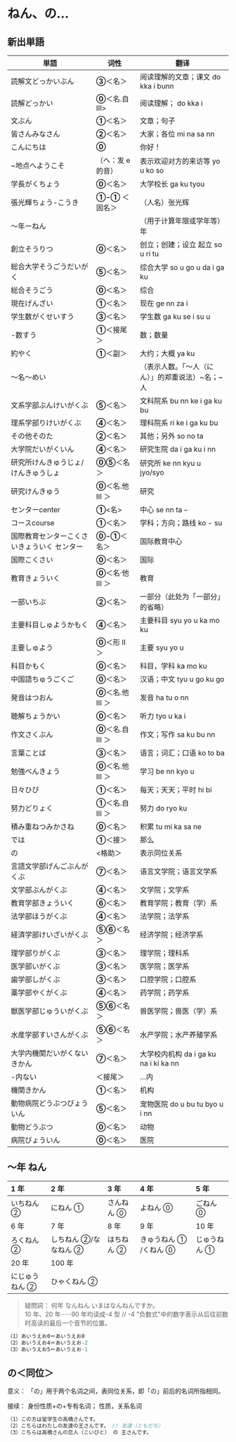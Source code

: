 # ねん、の...

## 新出単語


| 単語                                                         | 词性              | 翻译                                             |
| ------------------------------------------------------------ | ----------------- | ------------------------------------------------ |
| 読解文<JpWord>どっかいぶん</JpWord>                          | **③**＜名＞       | 阅读理解的文章；课文 do kka i bunn               |
| 読解<JpWord>どっかい</JpWord>                                | **⓪**＜名.自 Ⅲ>   | 阅读理解； do kka i                              |
| 文<JpWord>ぶん</JpWord>                                      | **①**＜名＞       | 文章；句子                                       |
| 皆さん<JpWord>みなさん</JpWord>                              | **②**＜名＞       | 大家；各位 mi na sa nn                           |
| <JpWord>こんにちは</JpWord>                                  | **⓪**             | 你好！                                           |
| ~地点<JpWord>へようこそ</JpWord>                             | （へ：发 e 的音） | 表示欢迎对方的来访等 yo u ko so                  |
| 学長<JpWord>がくちょう</JpWord>                              | **⓪**＜名＞       | 大学校长 ga ku tyou                              |
| 張光輝<JpWord>ちょう-こうき</JpWord>                         | **①-①** ＜固名＞  | （人名）张光辉                                   |
| ～年<JpWord>ーねん</JpWord>                                  |                   | （用于计算年限或学年等）年                       |
| 創立<JpWord>そうりつ</JpWord>                                | **⓪**＜名＞       | 创立；创建；设立 起立 so u ri tu                 |
| 総合大学<JpWord>そうごうだいがく</JpWord>                    | **⑤**＜名＞       | 综合大学 so u go u da i ga ku                    |
| 総合<JpWord>そうごう</JpWord>                                | **⓪**＜名＞       | 综合                                             |
| 現在<JpWord>げんざい</JpWord>                                | **①**＜名＞       | 现在 ge nn za i                                  |
| 学生数<JpWord>がくせいすう</JpWord>                          | **③**＜名＞       | 学生数 ga ku se i su u                           |
| -数<JpWord>すう</JpWord>                                     | **①**＜接尾＞     | 数；数量                                         |
| 約<JpWord>やく</JpWord>                                      | **①**＜副＞       | 大约；大概 ya ku                                 |
| ～名<JpWord>～めい</JpWord>                                  |                   | （表示人数。「～人（にん）」的郑重说法）~名；~人 |
| 文系学部<JpWord>ぶんけいがくぶ</JpWord>                      | **⑤**＜名＞       | 文科院系 bu nn ke i ga ku bu                     |
| 理系学部<JpWord>りけいがくぶ</JpWord>                        | **④**＜名＞       | 理科院系 ri ke i ga ku bu                        |
| その他<JpWord>そのた</JpWord>                                | **②**＜名＞       | 其他；另外 so no ta                              |
| 大学院<JpWord>だいがくいん</JpWord>                          | **④**＜名＞       | 研究生院 da i ga ku i nn                         |
| 研究所<JpWord>けんきゅうじょ/けんきゅうしょ</JpWord>         | **⓪⑤**＜名＞      | 研究所 ke nn kyu u jyo/syo                       |
| 研究<JpWord>けんきゅう</JpWord>                              | **⓪**＜名.他 Ⅲ ＞ | 研究                                             |
| センター<JpWord>center</JpWord>                              | **①**<名>         | 中心 se nn ta –                                  |
| コース<JpWord>course</JpWord>                                | **①**＜名＞       | 学科；方向；路线 ko - su                         |
| 国際教育センター<JpWord>こくさいきょういく センター</JpWord> | **⓪-①**＜名＞     | 国际教育中心                                     |
| 国際<JpWord>こくさい</JpWord>                                | **⓪**＜名＞       | 国际                                             |
| 教育<JpWord>きょういく</JpWord>                              | **⓪**＜名·他 Ⅲ ＞ | 教育                                             |
| 一部<JpWord>いちぶ</JpWord>                                  | **②**＜名＞       | 一部分（此处为「一部分」的省略）                 |
| 主要科目<JpWord>しゅようかもく</JpWord>                      | **④**＜名＞       | 主要科目 syu yo u ka mo ku                       |
| 主要<JpWord>しゅよう</JpWord>                                | **⓪**＜形 Ⅱ ＞    | 主要 syu yo u                                    |
| 科目<JpWord>かもく</JpWord>                                  | **⓪**＜名＞       | 科目，学科 ka mo ku                              |
| 中国語<JpWord>ちゅうごくご</JpWord>                          | **⓪**＜名＞       | 汉语；中文 tyu u go ku go                        |
| 発音<JpWord>はつおん</JpWord>                                | **⓪**＜名.他 Ⅲ ＞ | 发音 ha tu o nn                                  |
| 聴解<JpWord>ちょうかい</JpWord>                              | **⓪**＜名＞       | 听力 tyo u ka i                                  |
| 作文<JpWord>さくぶん</JpWord>                                | **⓪**＜名.自 Ⅲ ＞ | 作文；写作 sa ku bu nn                           |
| 言葉<JpWord>ことば</JpWord>                                  | **③**＜名＞       | 语言；词汇；口语 ko to ba                        |
| 勉強<JpWord>べんきょう</JpWord>                              | **⓪**＜名.他 Ⅲ ＞ | 学习 be nn kyo u                                 |
| 日々<JpWord>ひび</JpWord>                                    | **①**＜名＞       | 每天；天天；平时 hi bi                           |
| 努力<JpWord>どりょく</JpWord>                                | **①**＜名.自 Ⅲ ＞ | 努力 do ryo ku                                   |
| 積み重ね<JpWord>つみかさね</JpWord>                          | **⓪**＜名＞       | 积累 tu mi ka sa ne                              |
| <JpWord>では</JpWord>                                        | **①**＜接＞       | 那么                                             |
| <JpWord>の</JpWord>                                          | <格助＞           | 表示同位关系                                     |
| 言語文学部<JpWord>げんごぶんがくぶ</JpWord>                  | **⑦**＜名＞       | 语言文学院；语言文学系                           |
| 文学部<JpWord>ぶんがくぶ</JpWord>                            | **④**＜名＞       | 文学院；文学系                                   |
| 教育学部<JpWord>きょういく</JpWord>                          | **⑥**＜名＞       | 教育学院；教育（学）系                           |
| 法学部<JpWord>ほうがくぶ</JpWord>                            | **④**＜名＞       | 法学院；法学系                                   |
| 経済学部<JpWord>けいざいがくぶ</JpWord>                      | **⑤⑥**＜名＞      | 经济学院；经济学系                               |
| 理学部<JpWord>りがくぶ</JpWord>                              | **③**＜名＞       | 理学院；理科系                                   |
| 医学部<JpWord>いがくぶ</JpWord>                              | **③**＜名＞       | 医学院；医学系                                   |
| 歯学部<JpWord>しがくぶ</JpWord>                              | **③**＜名＞       | 口腔学院；口腔系                                 |
| 薬学部<JpWord>やくがくぶ</JpWord>                            | **④**＜名＞       | 药学院；药学系                                   |
| 獣医学部<JpWord>じゅういがくぶ</JpWord>                      | **⑤⑥**＜名＞      | 兽医学院；兽医（学）系                           |
| 水産学部<JpWord>すいさんがくぶ</JpWord>                      | **⑤⑥**＜名＞      | 水产学院；水产养殖学系                           |
| 大学内機関<JpWord>だいがくないきかん</JpWord>                | **⑦**＜名＞       | 大学校内机构 da i ga ku na i ki ka nn            |
| -内<JpWord>ない</JpWord>                                     | ＜接尾＞          | …内                                              |
| 機関<JpWord>きかん</JpWord>                                  | **①**＜名＞       | 机构                                             |
| 動物病院<JpWord>どうぶつびょういん</JpWord>                  | **⑤**＜名＞       | 宠物医院 do u bu tu byo u i nn                   |
| 動物<JpWord>どうぶつ</JpWord>                                | **⓪**＜名＞       | 动物                                             |
| 病院<JpWord>びょういん</JpWord>                              | **⓪**＜名＞       | 医院                                             |

## ～年 ねん

| 1 年           | 2 年                  | 3 年       | 4 年                   | 5 年         |
| :------------- | :-------------------- | :--------- | :--------------------- | :----------- |
| いちねん ②     | にねん ①              | さんねん ⓪ | よねん ⓪               | ごねん ⓪     |
| 6 年           | 7 年                  | 8 年       | 9 年                   | 10 年        |
| ろくねん ②     | しちねん ②/ななねん ② | はちねん ② | きゅうねん ① /くねん ⓪ | じゅうねん ① |
| 20 年          | 100 年                |            |                        |              |
| にじゅうねん ② | ひゃくねん ②          |            |                        |              |

> 疑問詞： 何年 なんねん いまはなんねんですか。  
> 10 年、20 年······90 年均读成-4 型 // -4 "负数式"中的数字表示从后往前数时高读的最后一个音节的位置。

```ts
（1）あいうえお0＝あいうえお0
（2）あいうえお4＝あいうえお-2
（3）あいうえお5＝あいうえお-1
```

## の＜同位＞

意义： 「の」用于两个名词之间，表同位关系，即「の」前后的名词所指相同。

接续： 身份性质+の+专有名词； 性质，关系名词

```ts
（1）この方は留学生の高橋さんです。
（2）こちらはわたしの友達の王さんです。 // 友達（ともだち）
（3）こちらは高橋さんの恋人（こいびと） の 王さんです。
```
